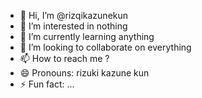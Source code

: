 - 👋 Hi, I’m @rizqikazunekun
- 👀 I’m interested in nothing
- 🌱 I’m currently learning anything
- 💞️ I’m looking to collaborate on everything
- 📫 How to reach me ?
- 😄 Pronouns: rizuki kazune kun
- ⚡ Fun fact: ...

<!---
rizqikazunekun/rizqikazunekun is a ✨ special ✨ repository because its `README.md` (this file) appears on your GitHub profile.
You can click the Preview link to take a look at your changes.
--->
